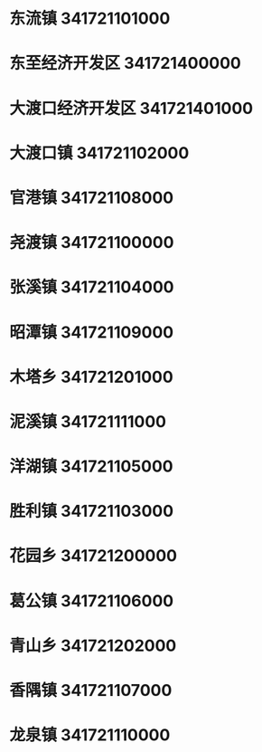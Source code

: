 # 东流镇 341721101000
# 东至经济开发区 341721400000
# 大渡口经济开发区 341721401000
# 大渡口镇 341721102000
# 官港镇 341721108000
# 尧渡镇 341721100000
# 张溪镇 341721104000
# 昭潭镇 341721109000
# 木塔乡 341721201000
# 泥溪镇 341721111000
# 洋湖镇 341721105000
# 胜利镇 341721103000
# 花园乡 341721200000
# 葛公镇 341721106000
# 青山乡 341721202000
# 香隅镇 341721107000
# 龙泉镇 341721110000
